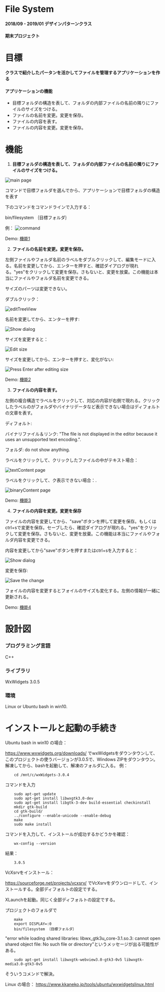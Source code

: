 # File System
#### 2018/09 - 2019/01  デザインパターンクラス
#### 期末プロジェクト

# 目標
#### クラスで紹介したパータンを活かしてファイルを管理するアプリケーションを作る

####  アプリケーションの機能
   * 目標フォルダの構造を表して、フォルダの内部ファイルの名前の隣りにファイルのサイズをつける。
   * ファイルの名前を変更。変更を保存。
   * ファイルの内容を表す。
   * ファイルの内容を変更。変更を保存。

# 機能
1. **目標フォルダの構造を表して、フォルダの内部ファイルの名前の隣りにファイルのサイズをつける。**

![main page](/image/mainpage.png)


コマンドで目標フォルダを選んでから、アプリケーションで目標フォルダの構造を表す

下のコマンドをコマンドラインで入力する：

 bin/filesystem ｛目標フォルダ｝

例：
 ![command](/image/command.PNG)

Demo:
 [機能1](https://drive.google.com/file/d/1HJukDp3vXKt0IG05xKubMKE-XEyXnKua/view?usp=sharing)

2. **ファイルの名前を変更。変更を保存。**

左側ファイルやフォルダ名前のラベルをダブルクリックして、編集モードに入る。名前を変更してから、エンターを押すと、確認ダイアログが現れる。"yes"をクリックして変更を保存。さもないと、変更を放棄。この機能は本当にファイルやフォルダ名前を変更できる。

サイズのパーツは変更できない。

ダブルクリック：

 ![editTreeView](/image/editTreeView.png)

名前を変更してから、エンターを押す:

 ![Show dialog](/image/editTreeViewDialog.png)

サイズを変更すると：

 ![Edit size](/image/editSize.png)

サイズを変更してから、エンターを押すと、変化がない:

 ![Press `Enter` after editing size](/image/pressEnterAfterEditSize.png)

  Demo:
 [機能2](https://drive.google.com/file/d/1zJ2_eUUdu8mF-y0UMB2YE2a90CcmYhzz/view?usp=sharing)

3. **ファイルの内容を表す。**

左側の複合構造でラベルをクリックして、対応の内容が右側で現れる。クリックしたラベルのがフォルダやバイナリデータなど表示できない場合はディフォルトの文章を表す。

ディフォルト:

バイナリファイル＆リンク: "The file is not displayed in the editor because it uses an unsupported text encoding.".

フォルダ: do not show anything.

ラベルをクリックして、クリックしたファイルの中がテキスト場合：

 ![textContent page](/image/editViewShowTextfile.png)

ラベルをクリックして、ク表示できない場合：.

 ![binaryContent page](/image/editViewShowBinaryfileDefaultValue.png)

 Demo:
 [機能3](https://drive.google.com/file/d/1FhPhdp2hPRkcRN5gqjWMEMui4vtbp9JY/view?usp=sharing)

4. **ファイルの内容を変更。変更を保存**

  ファイルの内容を変更してから、"save"ボタンを押して変更を保存。もしくはctrl+sで変更を保存。セーブしたら、確認ダイアログが現れる。"yes"をクリックして変更を保存。さもないと、変更を放棄。この機能は本当にファイルやフォルダ内容を変更できる。

  内容を変更してから"save"ボタンを押すまたはctrl+sを入力すると：

  ![Show dialog](/image/editEditViewDialog.png)

  変更を保存:

  ![Save the change](/image/SaveEditView.png)

  フォイルの内容を変更するとフォイルのサイズも変化する。左側の情報が一緒に更新される。

 Demo:
 [機能4](https://drive.google.com/file/d/11sYX52X-NHpEnJR7U2_uvKJG5rqMBJXp/view?usp=sharing)

# 設計図

### プログラミング言語
C++
### ライブラリ
WxWidgets 3.0.5
### 環境
Linux or Ubuntu bash in win10.

# インストールと起動の手続き

Ubuntu bash in win10 の場合：

https://www.wxwidgets.org/downloads/ でwxWidgetsをダウンタウンして、このプロジェクトの使うバージョンが3.0.5で、Windows ZIPをダウンタウン。
解凍してから、bashを起動して、解凍のフォルダに入る。
例：

        cd /mnt/c/wxWidgets-3.0.4

コマンドを入力

        sudo apt-get update
        sudo apt-get install libwxgtk3.0-dev
        sudo apt-get install libgtk-3-dev build-essential checkinstall
        mkdir gtk-build
        cd gtk-build/
        ../configure --enable-unicode --enable-debug
        make
        sudo make install

コマンドを入力して、インストールが成功するかどうかを確認：

        wx-config --version

結果：

        3.0.5

VcXsrvをインストール：

https://sourceforge.net/projects/vcxsrv/  でVcXsrvをダウンロードして、インストールする。全部ディフォルトの設定でする。

XLaunchを起動。同じく全部ディフォルトの設定でする。

プロジェクトのフォルダで
        
        make
        export DISPLAY=:0
        bin/filesystem ｛目標フォルダ｝

"error while loading shared libraries: libwx_gtk3u_core-3.1.so.3: cannot open shared object file: No such file or directory"というメッセージが出る可能性がある。

        sudo apt-get install libwxgtk-webview3.0-gtk3-0v5 libwxgtk-media3.0-gtk3-0v5

そういうコメンドで解決。

Linux の場合：
https://www.kkaneko.jp/tools/ubuntu/wxwidgetslinux.html

